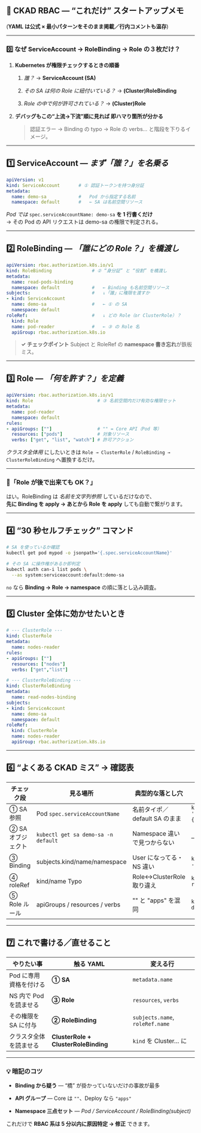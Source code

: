 ## 🚀 CKAD RBAC ― “これだけ” スタートアップメモ

(**YAML は公式 × 最小パターンをそのまま掲載／行内コメントも温存**)

---

### 0️⃣ なぜ **ServiceAccount → RoleBinding → Role** の３枚だけ？

1. **Kubernetes が権限チェックするときの順番**
    
    1. _誰？_ → **ServiceAccount (SA)**
        
    2. _その SA は何の Role に紐付いている？_ → **(Cluster)RoleBinding**
        
    3. _Role の中で何が許可されている？_ → **(Cluster)Role**
        
2. **デバッグもこの“上流→下流”順に見れば 即ハマり箇所が分かる**
    
    > 認証エラー → Binding の typo → Role の verbs… と階段を下りるイメージ。
    

---

## 1️⃣ ServiceAccount — _まず「誰？」を名乗る_

```yaml
apiVersion: v1
kind: ServiceAccount       # ① 認証トークンを持つ身分証
metadata:
  name: demo-sa            #   Pod から指定する名前
  namespace: default       #   ← SA は名前空間リソース
```

_Pod では_ `spec.serviceAccountName: demo-sa` **を 1 行書くだけ**  
→ その Pod の API リクエストは demo-sa の権限で判定される。

---

## 2️⃣ RoleBinding — _「誰にどの Role？」を橋渡し_

```yaml
apiVersion: rbac.authorization.k8s.io/v1
kind: RoleBinding               # ② “身分証” と “役割” を橋渡し
metadata:
  name: read-pods-binding
  namespace: default            #   ← Binding も名前空間リソース
subjects:                       #   ↓「誰」に権限を渡すか
- kind: ServiceAccount
  name: demo-sa                 #   ← ① の SA
  namespace: default
roleRef:                        #   ↓ どの Role（or ClusterRole）？
  kind: Role
  name: pod-reader              #   ← ③ の Role 名
  apiGroup: rbac.authorization.k8s.io
```

> **✓ チェックポイント** Subject と RoleRef の **namespace 書き忘れ**が鉄板ミス。

---

## 3️⃣ Role — _「何を許す？」を定義_

```yaml
apiVersion: rbac.authorization.k8s.io/v1
kind: Role                        # ③ 名前空間内だけ有効な権限セット
metadata:
  name: pod-reader
  namespace: default
rules:
- apiGroups: [""]                 # "" = Core API（Pod 等）
  resources: ["pods"]             # 対象リソース
  verbs: ["get", "list", "watch"] # 許可アクション
```

_クラスタ全体用_ にしたいときは `Role → ClusterRole` / `RoleBinding → ClusterRoleBinding` へ置換するだけ。

---

### 🔄「Role が後で出来ても OK？」

はい。RoleBinding は _名前を文字列参照_ しているだけなので、  
**先に Binding を apply → あとから Role を apply** しても自動で繋がります。

---

## 4️⃣ “30 秒セルフチェック” コマンド

```bash
# SA を使っているか確認
kubectl get pod mypod -o jsonpath='{.spec.serviceAccountName}'

# その SA に操作権があるか即判定
kubectl auth can-i list pods \
  --as system:serviceaccount:default:demo-sa
```

`no` なら **Binding → Role → namespace** の順に落とし込み調査。

---

## 5️⃣ Cluster 全体に効かせたいとき

```yaml
# --- ClusterRole ---
kind: ClusterRole
metadata:
  name: nodes-reader
rules:
- apiGroups: [""]
  resources: ["nodes"]
  verbs: ["get","list"]

# --- ClusterRoleBinding ---
kind: ClusterRoleBinding
metadata:
  name: read-nodes-binding
subjects:
- kind: ServiceAccount
  name: demo-sa
  namespace: default
roleRef:
  kind: ClusterRole
  name: nodes-reader
  apiGroup: rbac.authorization.k8s.io
```

---

## 6️⃣ “よくある CKAD ミス” → 確認表

|チェック段|見る場所|典型的な落とし穴|１発コマンド例|
|---|---|---|---|
|① SA 参照|Pod `spec.serviceAccountName`|名前タイポ／default SA のまま|`kubectl get pod my -o 'jsonpath={.spec.serviceAccountName}'`|
|② SA オブジェクト|`kubectl get sa demo-sa -n default`|Namespace 違いで見つからない|–|
|③ Binding|subjects.kind/name/namespace|User になってる・NS 違い|`kubectl get rolebinding rb -o yaml`|
|④ roleRef|kind/name Typo|Role↔ClusterRole 取り違え|`kubectl describe rolebinding rb`|
|⑤ Role ルール|apiGroups / resources / verbs|"" と "apps" を混同|`kubectl auth can-i create deploy --as ...`|

---

## 7️⃣ これで書ける／直せること

|やりたい事|触る YAML|変える行|
|---|---|---|
|Pod に専用資格を付ける|**① SA**|`metadata.name`|
|NS 内で Pod を読ませる|**③ Role**|`resources`, `verbs`|
|その権限を SA に付与|**② RoleBinding**|`subjects.name`, `roleRef.name`|
|クラスタ全体を読ませる|**ClusterRole + ClusterRoleBinding**|`kind` を Cluster… に|

---

### 💡 暗記のコツ

- **Binding から疑う** — “橋” が掛かっていないだけの事故が最多
    
- **API グループ** — Core は `""`、Deploy なら `"apps"`
    
- **Namespace 三点セット** — _Pod / ServiceAccount / RoleBinding(subject)_
    

これだけで **RBAC 系は 5 分以内に原因特定 → 修正** できます。